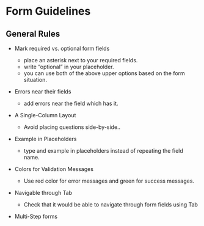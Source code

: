 # Form Guidelines

## General Rules

* Mark required vs. optional form fields
    * place an asterisk next to your required fields.
    * write “optional” in your placeholder.
    * you can use both of the above upper options based on the form situation.

* Errors near their fields
    * add errors near the field which has it.
    
* A Single-Column Layout
    * Avoid placing questions side-by-side..

* Example in Placeholders
    * type and example in placeholders instead of repeating the field name.

* Colors for Validation Messages
    * Use red color for error messages and green for success messages.

* Navigable through Tab
    * Check that it would be able to navigate through form fields using Tab

* Multi-Step forms